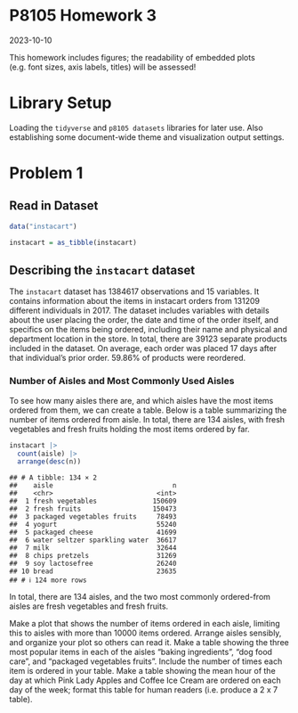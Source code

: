P8105 Homework 3
================
2023-10-10

This homework includes figures; the readability of embedded plots
(e.g. font sizes, axis labels, titles) will be assessed!

# Library Setup

Loading the `tidyverse` and `p8105 datasets` libraries for later use.
Also establishing some document-wide theme and visualization output
settings.

# Problem 1

## Read in Dataset

``` r
data("instacart")

instacart = as_tibble(instacart)
```

## Describing the `instacart` dataset

The `instacart` dataset has 1384617 observations and 15 variables. It
contains information about the items in instacart orders from 131209
different individuals in 2017. The dataset includes variables with
details about the user placing the order, the date and time of the order
itself, and specifics on the items being ordered, including their name
and physical and department location in the store. In total, there are
39123 separate products included in the dataset. On average, each order
was placed 17 days after that individual’s prior order. 59.86% of
products were reordered.

### Number of Aisles and Most Commonly Used Aisles

To see how many aisles there are, and which aisles have the most items
ordered from them, we can create a table. Below is a table summarizing
the number of items ordered from aisle. In total, there are 134 aisles,
with fresh vegetables and fresh fruits holding the most items ordered by
far.

``` r
instacart |> 
  count(aisle) |> 
  arrange(desc(n))
```

    ## # A tibble: 134 × 2
    ##    aisle                              n
    ##    <chr>                          <int>
    ##  1 fresh vegetables              150609
    ##  2 fresh fruits                  150473
    ##  3 packaged vegetables fruits     78493
    ##  4 yogurt                         55240
    ##  5 packaged cheese                41699
    ##  6 water seltzer sparkling water  36617
    ##  7 milk                           32644
    ##  8 chips pretzels                 31269
    ##  9 soy lactosefree                26240
    ## 10 bread                          23635
    ## # ℹ 124 more rows

In total, there are 134 aisles, and the two most commonly ordered-from
aisles are fresh vegetables and fresh fruits.

Make a plot that shows the number of items ordered in each aisle,
limiting this to aisles with more than 10000 items ordered. Arrange
aisles sensibly, and organize your plot so others can read it. Make a
table showing the three most popular items in each of the aisles “baking
ingredients”, “dog food care”, and “packaged vegetables fruits”. Include
the number of times each item is ordered in your table. Make a table
showing the mean hour of the day at which Pink Lady Apples and Coffee
Ice Cream are ordered on each day of the week; format this table for
human readers (i.e. produce a 2 x 7 table).
